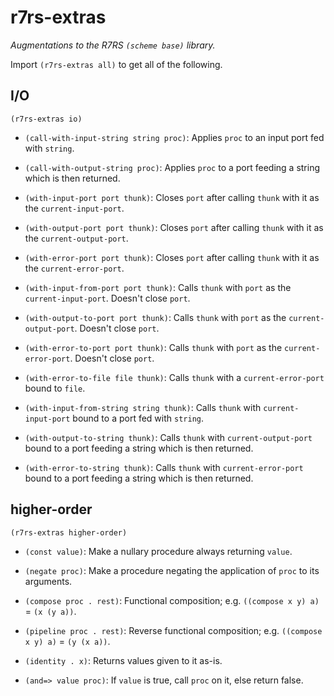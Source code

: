 r7rs-extras
===========

*Augmentations to the R7RS `(scheme base)` library.*

Import `(r7rs-extras all)` to get all of the following.


I/O
---

`(r7rs-extras io)`

- `(call-with-input-string string proc)`: Applies `proc` to an input
  port fed with `string`.

- `(call-with-output-string proc)`: Applies `proc` to a port feeding a
  string which is then returned.

- `(with-input-port port thunk)`: Closes `port` after calling `thunk`
  with it as the `current-input-port`.

- `(with-output-port port thunk)`: Closes `port` after calling `thunk`
  with it as the `current-output-port`.

- `(with-error-port port thunk)`: Closes `port` after calling `thunk`
  with it as the `current-error-port`.

- `(with-input-from-port port thunk)`: Calls `thunk` with `port` as
  the `current-input-port`.  Doesn't close `port`.

- `(with-output-to-port port thunk)`: Calls `thunk` with `port` as the
  `current-output-port`.  Doesn't close `port`.

- `(with-error-to-port port thunk)`: Calls `thunk` with `port` as the
  `current-error-port`.  Doesn't close `port`.

- `(with-error-to-file file thunk)`: Calls `thunk` with a
  `current-error-port` bound to `file`.

- `(with-input-from-string string thunk)`: Calls `thunk` with
  `current-input-port` bound to a port fed with `string`.

- `(with-output-to-string thunk)`: Calls `thunk` with
  `current-output-port` bound to a port feeding a string which is then
  returned.

- `(with-error-to-string thunk)`: Calls `thunk` with
  `current-error-port` bound to a port feeding a string which is then
  returned.


higher-order
------------

`(r7rs-extras higher-order)`

- `(const value)`: Make a nullary procedure always returning `value`.

- `(negate proc)`: Make a procedure negating the application of `proc`
  to its arguments.

- `(compose proc . rest)`: Functional composition; e.g. `((compose x
  y) a)` = `(x (y a))`.

- `(pipeline proc . rest)`: Reverse functional composition;
  e.g. `((compose x y) a)` = `(y (x a))`.

- `(identity . x)`: Returns values given to it as-is.

- `(and=> value proc)`: If `value` is true, call `proc` on it, else
  return false.
